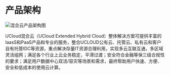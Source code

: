 # 产品架构

![混合云产品架构图](D:\1.SVN文件\7个人文档\韩婧\1~混合云\官网文档-新\uhybrid\images\pa.png)

UCloud混合云（UCloud Extended Hybrid Cloud）整体解决方案可提供丰富的IaasS和PaaS产品和专业的服务，整合UCLOUD公有云、托管云、私有云和客户自有托管IDC等资源，重点解决存量IT资源合理利用，实现多云互联互通，多区域灵活组网；满足各个行业上云业务稳定，平滑过渡；安全符合金融等保三级合规性的要求；满足用户数据中心双活/容灾等场景和需求，最终帮助用户快速、方便、安全和低成本的使用云计算。